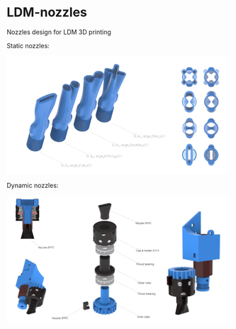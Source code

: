 # LDM-nozzles
Nozzles design for LDM 3D printing


Static nozzles:

![Poster](docs/imgs/static/SLA_nozzles_3d.png)


Dynamic nozzles:

![Poster](docs/imgs/dynamic_flatnose/v0.2/extruder_3d_model_v02.png)
